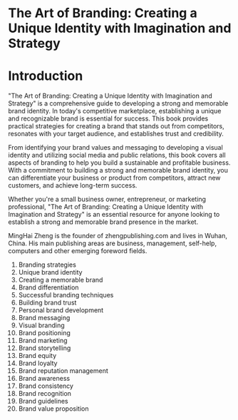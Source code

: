 # The Art of Branding: Creating a Unique Identity with Imagination and Strategy

# Introduction

"The Art of Branding: Creating a Unique Identity with Imagination and Strategy" is a comprehensive guide to developing a strong and memorable brand identity. In today's competitive marketplace, establishing a unique and recognizable brand is essential for success. This book provides practical strategies for creating a brand that stands out from competitors, resonates with your target audience, and establishes trust and credibility.

From identifying your brand values and messaging to developing a visual identity and utilizing social media and public relations, this book covers all aspects of branding to help you build a sustainable and profitable business. With a commitment to building a strong and memorable brand identity, you can differentiate your business or product from competitors, attract new customers, and achieve long-term success.

Whether you're a small business owner, entrepreneur, or marketing professional, "The Art of Branding: Creating a Unique Identity with Imagination and Strategy" is an essential resource for anyone looking to establish a strong and memorable brand presence in the market.

MingHai Zheng is the founder of zhengpublishing.com and lives in Wuhan, China. His main publishing areas are business, management, self-help, computers and other emerging foreword fields.



1. Branding strategies
2. Unique brand identity
3. Creating a memorable brand
4. Brand differentiation
5. Successful branding techniques
6. Building brand trust
7. Personal brand development
8. Brand messaging
9. Visual branding
10. Brand positioning
11. Brand marketing
12. Brand storytelling
13. Brand equity
14. Brand loyalty
15. Brand reputation management
16. Brand awareness
17. Brand consistency
18. Brand recognition
19. Brand guidelines
20. Brand value proposition

